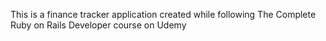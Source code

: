 This is a finance tracker application created while following The Complete Ruby on Rails Developer course on Udemy
